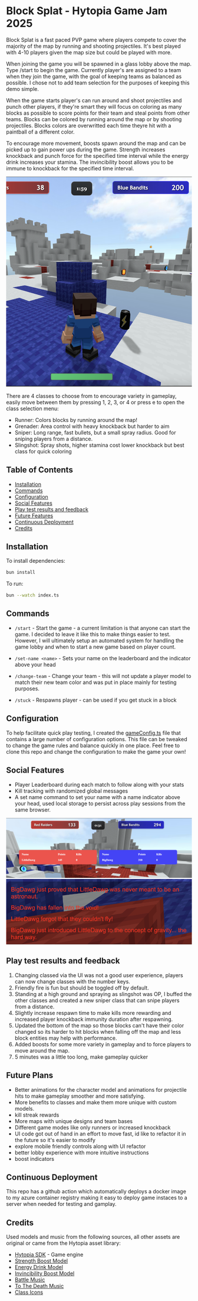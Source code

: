 # Block Splat - Hytopia Game Jam 2025

Block Splat is a fast paced PVP game where players compete to cover the majority of the map by running and shooting projectiles. It's best played with 4-10 players given the map size but could be played with more.

When joining the game you will be spawned in a glass lobby above the map. Type /start to begin the game. Currently player's are assigned to a team when they join the game, with the goal of keeping teams as balanced as possible. I chose not to add team selection for the purposes of keeping this demo simple.

When the game starts player's can run around and shoot projectiles and punch other players, if they're smart they will focus on coloring as many blocks as possible to score points for their team and steal points from other teams. Blocks can be colored by running around the map or by shooting projectiles. Blocks colors are overwritted each time theyre hit with a paintball of a different color.

To encourage more movement, boosts spawn around the map and can be picked up to gain power ups during the game. Strength increases knockback and punch force for the specified time interval while the energy drink increases your stamina. The invincibility boost allows you to be immune to knockback for the specified time interval.

![Boost image](/screenshots/boosts.png)


There are 4 classes to choose from to encourage variety in gameplay, easily move between them by pressing 1, 2, 3, or 4 or press e to open the class selection menu:
- Runner: Colors blocks by running around the map!
- Grenader: Area control with heavy knockback but harder to aim
- Sniper: Long range, fast bullets, but a small spray radius. Good for sniping players from a distance.
- Slingshot: Spray shots, higher stamina cost lower knockback but best class for quick coloring

## Table of Contents

- [Installation](#installation)
- [Commands](#commands)
- [Configuration](#configuration)
- [Social Features](#social-features)
- [Play test results and feedback](#play-test-results-and-feedback)
- [Future Features](#future-features)
- [Continuous Deployment](#continuous-deployment)
- [Credits](#credits)

## Installation

To install dependencies:

```bash
bun install
```

To run:

```bash
bun --watch index.ts
```

## Commands

- `/start` - Start the game - a current limitation is that anyone can start the game. I decided to leave it like this to make things easier to test. However, I will ultimately setup an automated system for handling the game lobby and when to start a new game based on player count.

- `/set-name <name>` - Sets your name on the leaderboard and the indicator above your head

- `/change-team` - Change your team - this will not update a player model to match their new team color and was put in place mainly for testing purposes.

- `/stuck` - Respawns player - can be used if you get stuck in a block

## Configuration

To help facilitate quick play testing, I created the [gameConfig.ts](utilities/gameConfig.ts) file that contains a large number of configuration options. This file can be tweaked to change the game rules and balance quickly in one place. Feel free to clone this repo and change the configuration to make the game your own!

## Social Features

- Player Leaderboard during each match to follow along with your stats
- Kill tracking with randomized global messages
- A set name command to set your name with a name indicator above your head, used local storage to persist across play sessions from the same browser.

![Leaderboard image](/screenshots/leaderboard.png)
![Kill messages](/screenshots/killmessages.png)

## Play test results and feedback

1. Changing classed via the UI was not a good user experience, players can now change classes with the number keys.
2. Friendly fire is fun but should be toggled off by default.
3. Standing at a high ground and spraying as slingshot was OP, I buffed the other classes and created a new sniper class that can snipe players from a distance.
4. Slightly increase respawn time to make kills more rewarding and increased player knockback immunity duration after respawning.
5. Updated the bottom of the map so those blocks can't have their color changed so its harder to hit blocks when falling off the map and less block entities may help with performance.
6. Added boosts for some more variety in gameplay and to force players to move around the map.
7. 5 minutes was a little too long, make gameplay quicker

## Future Plans

- Better animations for the character model and animations for projectile hits to make gameplay smoother and more satisfying.
- More benefits to classes and make them more unique with custom models.
- kill streak rewards
- More maps with unique designs and team bases
- Different game modes like only runners or increased knockback
- UI code got out of hand in an effort to move fast, id like to refactor it in the future so it's easier to modify
- explore mobile friendly controls along with UI refactor
- better lobby experience with more intuitive instructions
- boost indicators 

## Continuous Deployment

This repo has a github action which automatically deploys a docker image to my azure container registry making it easy to deploy game instaces to a server when needed for testing and gamplay.

## Credits

Used models and music from the following sources, all other assets are original or came from the Hytopia asset library:

- [Hytopia SDK](https://dev.hytopia.com) - Game engine
- [Strength Boost Model](https://sketchfab.com/3d-models/strength-up-9b2c543b66914721b772ba8dbf8455da)
- [Energy Drink Model](https://sketchfab.com/3d-models/cold-energy-drink-a7c77ba7ff844fd78d3a429865181b9e)
- [Invincibility Boost Model](https://sketchfab.com/3d-models/potion-bottle-heart-64d3d02fa816415987d4585919dae0c6)
- [Battle Music](https://freesound.org/people/InspectorJ/sounds/613009/)
- [To The Death Music](https://pixabay.com/music/video-games-to-the-death-159171/)
- [Class Icons](https://captaincatsparrow.itch.io/25-free-hunter-skill-icons)